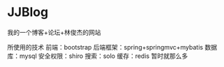 # JJBlog
我的一个博客+论坛+林俊杰的网站

所使用的技术
前端：bootstrap
后端框架：spring+springmvc+mybatis
数据库：mysql
安全权限：shiro
搜索：solo
缓存：redis
暂时就那么多

